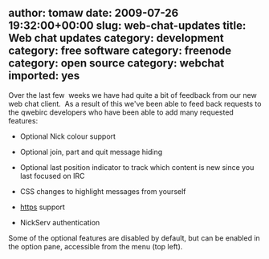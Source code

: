 author: tomaw
date: 2009-07-26 19:32:00+00:00
slug: web-chat-updates
title: Web chat updates
category: development
category: free software
category: freenode
category: open source
category: webchat
imported: yes
---
Over the last few  weeks we have had quite a bit of feedback from our new web chat client.  As a result of this we've been able to feed back requests to the qwebirc developers who have been able to add many requested features:



	
  * Optional Nick colour support

	
  * Optional join, part and quit message hiding

	
  * Optional last position indicator to track which content is new since you last focused on IRC

	
  * CSS changes to highlight messages from yourself

	
  * [https](https://webchat.freenode.net) support

	
  * NickServ authentication


Some of the optional features are disabled by default, but can be enabled in the option pane, accessible from the menu (top left).

